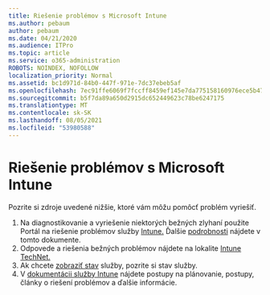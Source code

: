```yaml
---
title: Riešenie problémov s Microsoft Intune
ms.author: pebaum
author: pebaum
ms.date: 04/21/2020
ms.audience: ITPro
ms.topic: article
ms.service: o365-administration
ROBOTS: NOINDEX, NOFOLLOW
localization_priority: Normal
ms.assetid: bc1d971d-84b0-447f-971e-7dc37ebeb5af
ms.openlocfilehash: 7ec91ffe6069f7fccff8459ef145e7da775158160976ece5b4745499ac5e1fa6
ms.sourcegitcommit: b5f7da89a650d2915dc652449623c78be6247175
ms.translationtype: MT
ms.contentlocale: sk-SK
ms.lasthandoff: 08/05/2021
ms.locfileid: "53980588"
---
```

# <a name="troubleshoot-issues-with-microsoft-intune"></a>Riešenie problémov s Microsoft Intune

Pozrite si zdroje uvedené nižšie, ktoré vám môžu pomôcť problém vyriešiť.
  
1. Na diagnostikovanie a vyriešenie niektorých bežných zlyhaní použite Portál na riešenie problémov služby [Intune.](https://devicemanagement.microsoft.com/#blade/Microsoft_Intune_DeviceSettings/TroubleshootBlade) Ďalšie [podrobnosti](https://docs.microsoft.com/intune/help-desk-operators) nájdete v tomto dokumente.  
2. Odpovede a riešenia bežných problémov nájdete na lokalite [Intune TechNet. ](https://social.technet.microsoft.com/forums/home?forum=microsoftintuneprod)  
3. Ak chcete [zobraziť stav](https://portal.office.com/AdminPortal/Home#/servicehealth) služby, pozrite si stav služby.   
4. V [dokumentácii služby Intune](https://docs.microsoft.com/intune/) nájdete postupy na plánovanie, postupy, články o riešení problémov a ďalšie informácie. 